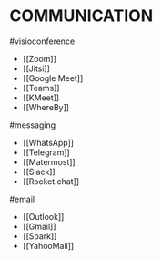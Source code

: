 # COMMUNICATION

#visioconference 
- [[Zoom]]
- [[Jitsi]]
- [[Google Meet]]
- [[Teams]]
- [[KMeet]]
- [[WhereBy]]

#messaging
- [[WhatsApp]]
- [[Telegram]]
- [[Matermost]]
- [[Slack]]
- [[Rocket.chat]]

#email
- [[Outlook]]
- [[Gmail]]
- [[Spark]]
- [[YahooMail]]